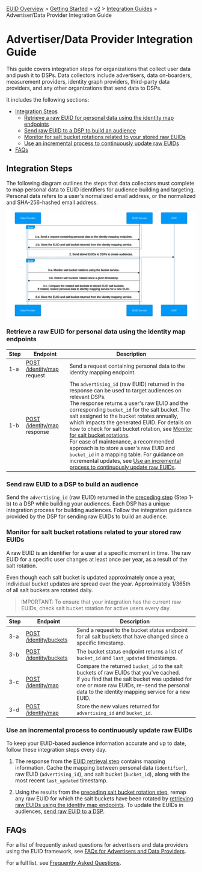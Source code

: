 [EUID Overview](../../../README.md) > [Getting Started](../../getting-started.md) > [v2](../summary-doc-v2.md) > [Integration Guides](summary-guides.md) > Advertiser/Data Provider Integration Guide

# Advertiser/Data Provider Integration Guide

This guide covers integration steps for organizations that collect user data and push it to DSPs. Data collectors include advertisers, data on-boarders, measurement providers, identity graph providers, third-party data providers, and any other organizations that send data to DSPs.

It includes the following sections:

* [Integration Steps](#integration-steps)
   - [Retrieve a raw EUID for personal data using the identity map endpoints](#retrieve-a-raw-euid-for-personal-data-using-the-identity-map-endpoints)
   - [Send raw EUID to a DSP to build an audience](#send-raw-euid-to-a-dsp-to-build-an-audience)
   - [Monitor for salt bucket rotations related to your stored raw EUIDs](#monitor-for-salt-bucket-rotations-related-to-your-stored-raw-euids)
   - [Use an incremental process to continuously update raw EUIDs](#use-an-incremental-process-to-continuously-update-raw-euids)
* [FAQs](#faqs)

## Integration Steps

The following diagram outlines the steps that data collectors must complete to map personal data to EUID identifiers for audience building and targeting. Personal data refers to a user's normalized email address, or the normalized and SHA-256-hashed email address.

![Advertiser Flow](images/advertiser-flow-mermaid.svg)

### Retrieve a raw EUID for personal data using the identity map endpoints

| Step | Endpoint | Description |
| --- | --- | --- |
| 1-a | [POST /identity/map](../endpoints/post-identity-map.md) request | Send a request containing personal data to the identity mapping endpoint. |
| 1-b | [POST /identity/map](../endpoints/post-identity-map.md) response | The `advertising_id` (raw EUID) returned in the response can be used to target audiences on relevant DSPs.<br/>The response returns a user's raw EUID and the corresponding `bucket_id` for the salt bucket. The salt assigned to the bucket rotates annually, which impacts the generated EUID. For details on how to check for salt bucket rotation, see [Monitor for salt bucket rotations](#monitor-for-salt-bucket-rotations-related-to-your-stored-raw-euids).<br/>For ease of maintenance, a recommended approach is to store a user's raw EUID and `bucket_id` in a mapping table. For guidance on incremental updates, see [Use an incremental process to continuously update raw EUIDs](#use-an-incremental-process-to-continuously-update-raw-euids). |

### Send raw EUID to a DSP to build an audience

Send the `advertising_id` (raw EUID) returned in the [preceding step](#retrieve-a-raw-euid-for-personal-data-using-the-identity-map-endpoints) (Step 1-b) to a DSP while building your audiences. Each DSP has a unique integration process for building audiences. Follow the integration guidance provided by the DSP for sending raw EUIDs to build an audience.

### Monitor for salt bucket rotations related to your stored raw EUIDs
A raw EUID is an identifier for a user at a specific moment in time. The raw EUID for a specific user changes at least once per year, as a result of the salt rotation. 

Even though each salt bucket is updated approximately once a year, individual bucket updates are spread over the year. Approximately 1/365th of all salt buckets are rotated daily.

>IMPORTANT: To ensure that your integration has the current raw EUIDs, check salt bucket rotation for active users every day.

| Step | Endpoint | Description |
| --- | --- | --- |
| 3-a | [POST /identity/buckets](../endpoints/post-identity-buckets.md) | Send a request to the bucket status endpoint for all salt buckets that have changed since a specific timestamp. |
| 3-b | [POST /identity/buckets](../endpoints/post-identity-buckets.md) | The bucket status endpoint returns a list of `bucket_id` and `last_updated` timestamps. |
| 3-c | [POST /identity/map](../endpoints/post-identity-map.md) | Compare the returned `bucket_id` to the salt buckets of raw EUIDs that you've cached.<br/>If you find that the salt bucket was updated for one or more raw EUIDs, re-send the personal data to the identity mapping service for a new EUID. |
| 3-d | [POST /identity/map](../endpoints/post-identity-map.md) | Store the new values returned for `advertising_id` and `bucket_id`. |

### Use an incremental process to continuously update raw EUIDs

To keep your EUID-based audience information accurate and up to date, follow these integration steps every day.

1. The response from the [EUID retrieval step](#retrieve-a-raw-euid-for-personal-data-using-the-identity-map-endpoints) contains mapping information. Cache the mapping between personal data (`identifier`), raw EUID (`advertising_id`), and salt bucket (`bucket_id`), along with the most recent `last_updated` timestamp.

2. Using the results from the [preceding salt bucket rotation step](#monitor-for-salt-bucket-rotations-related-to-your-stored-raw-euids), remap any raw EUID for which the salt buckets have been rotated by [retrieving raw EUIDs using the identity map endpoints](#retrieve-a-raw-euid-for-personal-data-using-the-identity-map-endpoints). To update the EUIDs in audiences, [send raw EUID to a DSP](#send-raw-euid-to-a-dsp-to-build-an-audience).

## FAQs

For a list of frequently asked questions for advertisers and data providers using the EUID framework, see [FAQs for Advertisers and Data Providers](../getting-started/gs-faqs.md#faqs-for-advertisers-and-data-providers).

For a full list, see [Frequently Asked Questions](../getting-started/gs-faqs.md).
